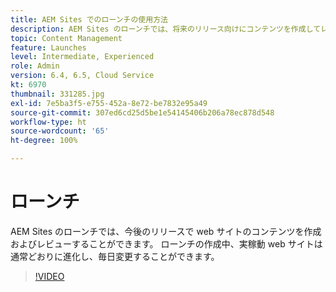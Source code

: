 ```yaml
---
title: AEM Sites でのローンチの使用方法
description: AEM Sites のローンチでは、将来のリリース向けにコンテンツを作成してレビューすることができます。
topic: Content Management
feature: Launches
level: Intermediate, Experienced
role: Admin
version: 6.4, 6.5, Cloud Service
kt: 6970
thumbnail: 331285.jpg
exl-id: 7e5ba3f5-e755-452a-8e72-be7832e95a49
source-git-commit: 307ed6cd25d5be1e54145406b206a78ec878d548
workflow-type: ht
source-wordcount: '65'
ht-degree: 100%

---
```


# ローンチ

AEM Sites のローンチでは、今後のリリースで web サイトのコンテンツを作成およびレビューすることができます。 ローンチの作成中、実稼動 web サイトは通常どおりに進化し、毎日変更することができます。

>[!VIDEO](https://video.tv.adobe.com/v/331285?quality=12&learn=on)
